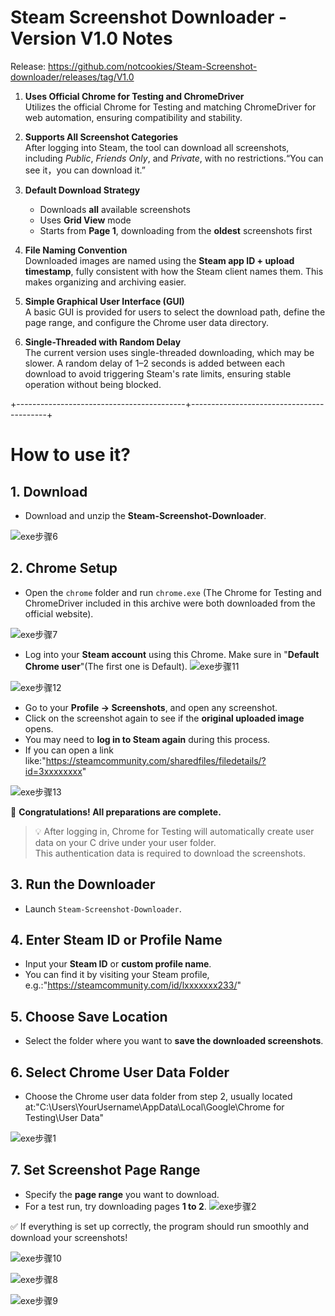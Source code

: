# Steam Screenshot Downloader - Version V1.0 Notes
Release: https://github.com/notcookies/Steam-Screenshot-downloader/releases/tag/V1.0

1. **Uses Official Chrome for Testing and ChromeDriver**  
   Utilizes the official Chrome for Testing and matching ChromeDriver for web automation, ensuring compatibility and stability.

2. **Supports All Screenshot Categories**  
   After logging into Steam, the tool can download all screenshots, including *Public*, *Friends Only*, and *Private*, with no restrictions.“You can see it，you can download it.”

3. **Default Download Strategy**  
   - Downloads **all** available screenshots  
   - Uses **Grid View** mode  
   - Starts from **Page 1**, downloading from the **oldest** screenshots first  

4. **File Naming Convention**  
   Downloaded images are named using the **Steam app ID + upload timestamp**, fully consistent with how the Steam client names them. This makes organizing and archiving easier.

5. **Simple Graphical User Interface (GUI)**  
   A basic GUI is provided for users to select the download path, define the page range, and configure the Chrome user data directory.

6. **Single-Threaded with Random Delay**  
   The current version uses single-threaded downloading, which may be slower. A random delay of 1–2 seconds is added between each download to avoid triggering Steam's rate limits, ensuring stable operation without being blocked.

+------------------------------------------+------------------------------------------+


# How to use it?

## 1. Download

- Download and unzip the **Steam-Screenshot-Downloader**.
  
![exe步骤6](https://github.com/user-attachments/assets/8736847d-1235-4563-8057-addd09a57cd8)

## 2. Chrome Setup

- Open the `chrome` folder and run `chrome.exe` (The Chrome for Testing and ChromeDriver included in this archive were both downloaded from the official website).
 
![exe步骤7](https://github.com/user-attachments/assets/8c20cd48-3123-4a71-8e89-c01b8075a9a4)

- Log into your **Steam account** using this Chrome.
Make sure in "**Default Chrome user**"(The first one is Default).
![exe步骤11](https://github.com/user-attachments/assets/90efc52e-8ede-4b44-b56b-427609ac3def)

![exe步骤12](https://github.com/user-attachments/assets/13398610-da5b-4ced-a4a1-91113f91383e)

- Go to your **Profile → Screenshots**, and open any screenshot.
- Click on the screenshot again to see if the **original uploaded image** opens.
- You may need to **log in to Steam again** during this process.
- If you can open a link like:"https://steamcommunity.com/sharedfiles/filedetails/?id=3xxxxxxxx"

![exe步骤13](https://github.com/user-attachments/assets/b5402964-6d55-48ce-bed6-6cd778976192)

🎉 **Congratulations! All preparations are complete.**

> 💡 After logging in, Chrome for Testing will automatically create user data on your C drive under your user folder.  
> This authentication data is required to download the screenshots.

## 3. Run the Downloader

- Launch `Steam-Screenshot-Downloader`.

## 4. Enter Steam ID or Profile Name

- Input your **Steam ID** or **custom profile name**.
- You can find it by visiting your Steam profile, e.g.:"https://steamcommunity.com/id/lxxxxxxx233/"

## 5. Choose Save Location

- Select the folder where you want to **save the downloaded screenshots**.

## 6. Select Chrome User Data Folder

- Choose the Chrome user data folder from step 2, usually located at:"C:\Users\YourUsername\AppData\Local\Google\Chrome for Testing\User Data"

![exe步骤1](https://github.com/user-attachments/assets/83957562-2033-453c-babb-6d258731c5d3)

## 7. Set Screenshot Page Range

- Specify the **page range** you want to download.
- For a test run, try downloading pages **1 to 2**.
![exe步骤2](https://github.com/user-attachments/assets/4a8e51d8-75e6-4a3a-90d0-7ee8e159e79d)

✅ If everything is set up correctly, the program should run smoothly and download your screenshots!

![exe步骤10](https://github.com/user-attachments/assets/d5d29944-7d71-4a2a-b0c0-6380c518ba88)

![exe步骤8](https://github.com/user-attachments/assets/d33b72f8-b3ad-4779-aed9-a9cdefa4c0d3)

![exe步骤9](https://github.com/user-attachments/assets/f3f37005-92e9-403a-bc5c-8c4119299e63)







